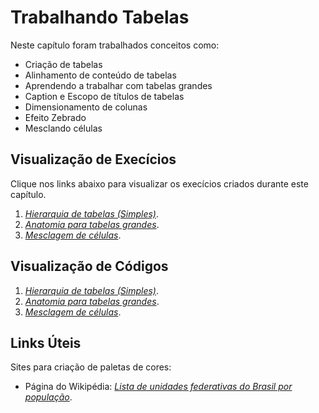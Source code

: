# Trabalhando Tabelas
Neste capítulo foram trabalhados conceitos como:
- Criação de tabelas 
- Alinhamento de conteúdo de tabelas
- Aprendendo a trabalhar com tabelas grandes
- Caption e Escopo de títulos de tabelas
- Dimensionamento de colunas
- Efeito Zebrado
- Mesclando células

## Visualização de Execícios 
Clique nos links abaixo para visualizar os execícios criados durante este capítulo.
1. *[Hierarquia de tabelas (Simples)](https://efranca88.github.io/html-css/exercicios/ex023/tabela001.html)*.
2. *[Anatomia para tabelas grandes](https://efranca88.github.io/html-css/exercicios/ex023/tabela002.html)*.
3. *[Mesclagem de células](https://efranca88.github.io/html-css/exercicios/ex023/tabela003.html)*.


## Visualização de Códigos
1. *[Hierarquia de tabelas (Simples)](https://github.com/EFranca88/html-css/blob/main/exercicios/ex023/tabela001.html)*.
2. *[Anatomia para tabelas grandes](https://github.com/EFranca88/html-css/blob/main/exercicios/ex023/tabela002.html)*.
3. *[Mesclagem de células](https://github.com/EFranca88/html-css/blob/main/exercicios/ex023/tabela003.html)*.

## Links Úteis
Sites para criação de paletas de cores:
- Página do Wikipédia: *[Lista de unidades federativas do Brasil por população](https://pt.wikipedia.org/wiki/Lista_de_unidades_federativas_do_Brasil_por_popula%C3%A7%C3%A3o)*.
